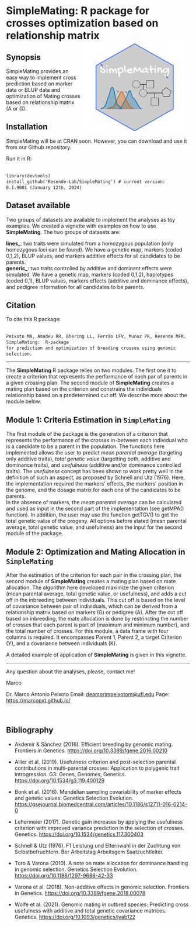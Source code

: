 # SimpleMating: R package for crosses optimization based on relationship matrix <img align="right" width="300" height="250" src="https://github.com/marcopxt/Miscellaneous/blob/main/ppt.png"> 


## Synopsis

SimpleMating provides an easy way to implement cross prediction based on marker data or BLUP data and optimization of Mating crosses based on relationship matrix (A or G).


## Installation

SimpleMating will be at CRAN soon. However, you can download and use it from our Github repository.

Run it in R:

```{r}

library(devtools)
install_github('Resende-Lab/SimpleMating') # current version:  0.1.9001 (January 12th, 2024)

```


## Dataset available

Two groups of datasets are available to implement the analyses as toy examples. We created a vignette with examples on how to use **SimpleMating**. The two groups of datasets are:

**lines_**: two traits were simulated from a homozygous population (only homozygous loci can be found). We have a genetic map, markers (coded 0,1,2), BLUP values, and markers additive effects for all candidates to be parents.  
**generic_**: two traits controlled by additive and dominant effects were simulated.  We have a genetic map, markers (coded 0,1,2), haplotypes (coded 0,1), BLUP values, markers effects (additive and dominance effects), and pedigree information for all candidates to be parents. 

## Citation
To cite this R package:  

```{r}

Peixoto MA, Amadeu RR, Bhering LL, Ferrão LFV, Munoz PR, Resende MFR. SimpleMating:  R-package  
for prediction and optimization of breeding crosses using genomic selection.

```

***  

The **SimpleMating** R package relies on two modules. The first one it to create a criterion that represents the performance of each par of parents in a given crossing plan. The second module of **SimpleMating** creates a mating plan based on the criterion and constrains the individuals relationship based on a predetermined cut off. We describe more about the module below.

## Module 1: Criteria Estimation in `SimpleMating` 

The first module of the package is the generation of a criterion that represents the performance of the crosses in-between each individual who is a candidate to be a parent in the population. The functions here implemented allows the user to predict *mean parental average* (targeting only additive traits), *total genetic value* (targetting both, additive and dominance traits), and *usefulness* (additive and/or dominance controlled traits). 
The *usefulness* concept has been shown to work pretty well in the definition of such an aspect, as proposed by Schnell and Utz (1976). Here, the implementation required the markers' effects, the markers' position in the genome, and the dosage matrix for each one of the candidates to be parents.  
In the absence of markers, the *mean parental average* can be calculated and used as input in the second part of the implementation (see getMPA() function). In addition, the user may use the function getTGV() to get the total genetic value of the progeny. 
All options before stated (mean parental average, total genetic value, and usefulness) are the input for the second module of the package.


## Module 2: Optimization and Mating Allocation in `SimpleMating` 

After the estimation of the criterion for each pair in the crossing plan, the second module of **SimpleMating** creates a mating plan based on mate allocation. The algorithm here developed maximize the given criterion (mean parental average, total genetic value, or usefulness), and adds a cut off in the inbreeding between individuals. This cut off is based on the level of covariance between pair of individuals, which can be derived from a relationship matrix based on markers (G) or pedigree (A). After the cut off based on inbreeding, the mate allocation is done by restrincting the number of crosses that each parent is part of (maximum and minimum number), and the total number of crosses.
For this module, a data frame with four columns is required. It encompasses Parent 1, Parent 2, a target Criterion (Y), and a covariance between individuals (K). 

A detailed example of application of **SimpleMating** is given in this vignette.

***

Any question about the analyses, please, contact me!

Marco

Dr. Marco Antonio Peixoto
Email: deamorimpeixotom@ufl.edu
Page: https://marcopxt.github.io/


<br>



## Bibliography


- Akdemir & Sánchez (2016). Efficient breeding by genomic mating. Frontiers in Genetics. https://doi.org/10.3389/fgene.2016.00210  

- Allier et al. (2019). Usefulness criterion and post-selection parental contributions in multi-parental crosses: Application to polygenic trait introgression. G3: Genes, Genomes, Genetics. https://doi.org/10.1534/g3.119.400129  

- Bonk et al. (2016). Mendelian sampling covariability of marker effects and genetic values. Genetics Selection Evolution. https://gsejournal.biomedcentral.com/articles/10.1186/s12711-016-0214-0  

- Lehermeier (2017). Genetic gain increases by applying the usefulness criterion with improved variance prediction in the selection of crosses. Genetics. https://doi.org/10.1534/genetics.117.300403  

- Schnell & Utz (1976). F1 Leistung und Elternwahl in der Zuchtung von Selbstbefruchtern. Ber Arbeitstag Arbeitsgem Saatzuchtleiter. 

- Toro & Varona (2010). A note on mate allocation for dominance handling in genomic selection. Genetics Selection Evolution. https://doi.org/10.1186/1297-9686-42-33   

- Varona et al. (2018). Non-additive effects in genomic selection. Frontiers in Genetics. https://doi.org/10.3389/fgene.2018.00078  

- Wolfe et al. (2021). Genomic mating in outbred species: Predicting cross usefulness with additive and total genetic covariance matrices. Genetics. https://doi.org/10.1093/genetics/iyab122  

